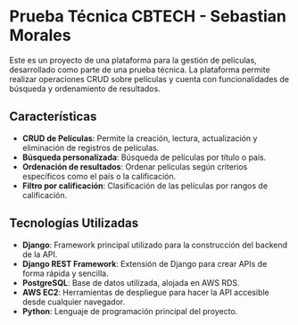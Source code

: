 # Prueba Técnica CBTECH - Sebastian Morales 

Este es un proyecto de una plataforma para la gestión de películas, desarrollado como parte de una prueba técnica. La plataforma permite realizar operaciones CRUD sobre películas y cuenta con funcionalidades de búsqueda y ordenamiento de resultados.

## Características

- **CRUD de Películas**: Permite la creación, lectura, actualización y eliminación de registros de películas.
- **Búsqueda personalizada**: Búsqueda de películas por título o país.
- **Ordenación de resultados**: Ordenar películas según criterios específicos como el país o la calificación.
- **Filtro por calificación**: Clasificación de las películas por rangos de calificación.
  
## Tecnologías Utilizadas

- **Django**: Framework principal utilizado para la construcción del backend de la API.
- **Django REST Framework**: Extensión de Django para crear APIs de forma rápida y sencilla.
- **PostgreSQL**: Base de datos utilizada, alojada en AWS RDS.
- **AWS EC2**: Herramientas de despliegue para hacer la API accesible desde cualquier navegador.
- **Python**: Lenguaje de programación principal del proyecto.


